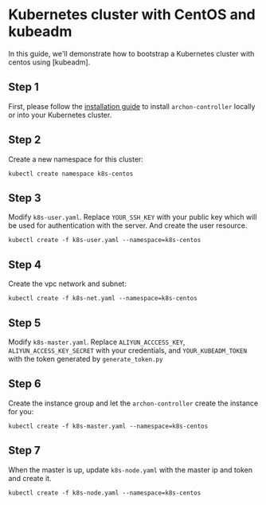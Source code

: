Kubernetes cluster with CentOS and kubeadm
==========================================

In this guide, we'll demonstrate how to bootstrap a Kubernetes cluster with
centos using [kubeadm].

Step 1
------

First, please follow the [installation guide] to install `archon-controller`
locally or into your Kubernetes cluster.


Step 2
------

Create a new namespace for this cluster:

```
kubectl create namespace k8s-centos
```

Step 3
------

Modify `k8s-user.yaml`. Replace `YOUR_SSH_KEY` with your public key which will be
used for authentication with the server. And create the user resource.

```
kubectl create -f k8s-user.yaml --namespace=k8s-centos
```

Step 4
------

Create the vpc network and subnet:

```
kubectl create -f k8s-net.yaml --namespace=k8s-centos
```

Step 5
------

Modify `k8s-master.yaml`. Replace `ALIYUN_ACCCESS_KEY`, `ALIYUN_ACCESS_KEY_SECRET` 
with your credentials, and `YOUR_KUBEADM_TOKEN` with the token generated by `generate_token.py`

Step 6
------

Create the instance group and let the `archon-controller` create the instance for you:

```
kubectl create -f k8s-master.yaml --namespace=k8s-centos
```

Step 7
------

When the master is up, update `k8s-node.yaml` with the master ip and token and create
it.

```
kubectl create -f k8s-node.yaml --namespace=k8s-centos
```


[installation guide]: https://github.com/kubeup/archon/blob/master/docs/installation_aliyun.md
